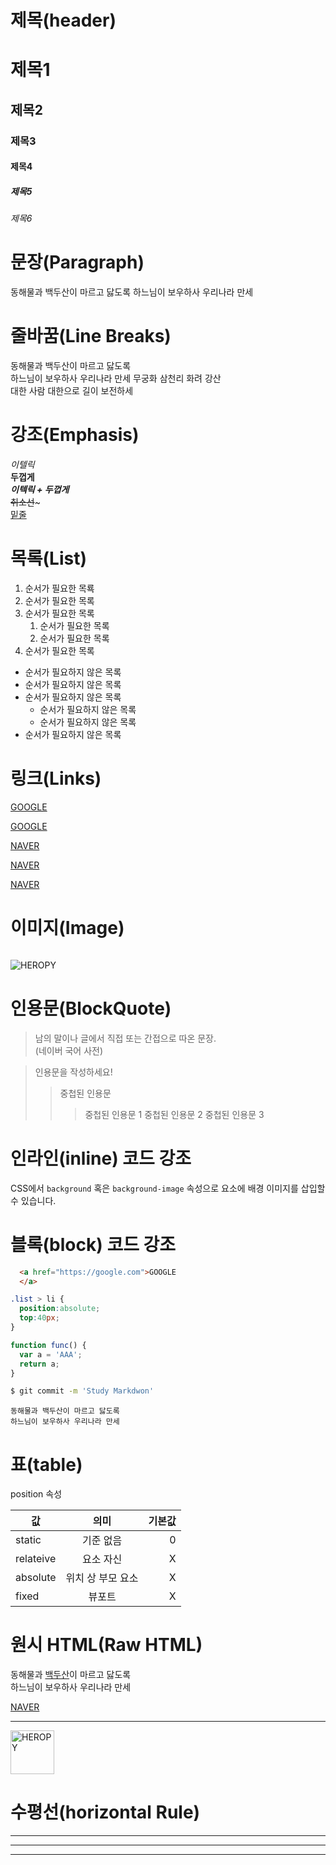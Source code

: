# 제목(header)

# 제목1
## 제목2
### 제목3
#### 제목4
##### 제목5
###### 제목6

# 문장(Paragraph)

동해물과 백두산이 마르고 닳도록
하느님이 보우하사 우리나라 만세

# 줄바꿈(Line Breaks)
동해물과 백두산이 마르고 닳도록   
하느님이 보우하사 우리나라 만세
무궁화 삼천리 화려 강산<br />
대한 사람 대한으로 길이 보전하세

# 강조(Emphasis)

_이텔릭_  
**두껍게**  
**_이텍릭 + 두껍게_**  
~~취소선~~~  
<u>밑줄</u>

# 목록(List)

1. 순서가 필요한 목룍
1. 순서가 필요한 목록
1. 순서가 필요한 목록
      1. 순서가 필요한 목록  
      1. 순서가 필요한 목록  
1. 순서가 필요한 목록

- 순서가 필요하지 않은 목록
- 순서가 필요하지 않은 목록
- 순서가 필요하지 않은 목록  
    - 순서가 필요하지 않은 목록
    - 순서가 필요하지 않은 목록
- 순서가 필요하지 않은 목록

# 링크(Links)

<a href="https://google.com">GOOGLE
</a>

[GOOGLE](https://google.com)

<a href="https://naver.com" title="NAVER로 이동!">NAVER
</a>

[NAVER](https://naver.com "NAVER로 이동!")

<a href="https://naver.com" title="NAVER로 이동!" target="_black">NAVER
</a>

# 이미지(Image)

![]()

![HEROPY](https://heropy.blog/css/images/logo.png)

# 인용문(BlockQuote)

> 남의 말이나 글에서 직접 또는 간접으로 따온 문장.  
> (네이버 국어 사전)

> 인용문을 작성하세요!
>> 중첩된 인용문
>>> 중첩된 인용문 1
>>> 중첩된 인용문 2
>>> 중첩된 인용문 3

# 인라인(inline) 코드 강조

CSS에서 `background` 혹은
`background-image` 속성으로 요소에
배경 이미지를 삽입할 수 있습니다.

# 블록(block) 코드 강조

```html
  <a href="https://google.com">GOOGLE
  </a>

```

```css
.list > li {
  position:absolute;
  top:40px;
}
```

```javascript
function func() {
  var a = 'AAA';
  return a;
}
```

```bash
$ git commit -m 'Study Markdwon'
```

```plaintext
동해물과 백두산이 마르고 닳도록  
하느님이 보우하사 우리나라 만세
```

# 표(table)

position 속성

값 | 의미 | 기본값
-- | :--: | --:
static | 기준 없음 | 0
relateive | 요소 자신 | X
absolute | 위치 상 부모 요소 | X
fixed | 뷰포트 | X

# 원시 HTML(Raw HTML)
동해물과 <span style="text-decoration:underline;">백두산</span>이 마르고 닳도록<br/>
하느님이 보우하사 우리나라 만세

<a href="https://naver.com" title="NAVER로 이동!" target="_black">NAVER
</a>

---

<img width="70" scr="https://heropy.blog/css/images/logo.png" alt="HEROPY">

# 수평선(horizontal Rule)

---

***

___